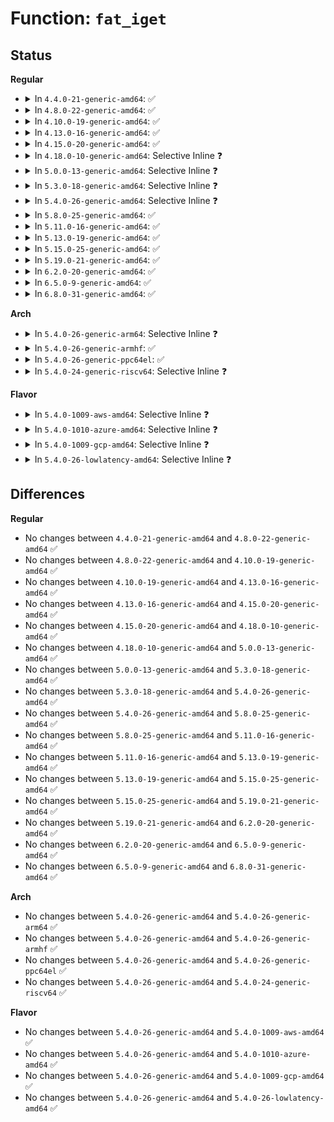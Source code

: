 # Function: <code>fat_iget</code>

## Status
<b>Regular</b>
<ul>
<li>
<details>
<summary>In <code>4.4.0-21-generic-amd64</code>: ✅</summary>

```c
struct inode * fat_iget(struct super_block * sb, loff_t i_pos)
```

```json
{
  "name": "fat_iget",
  "collision_type": "Unique Global",
  "inline_type": "No",
  "funcs": [
    {
      "addr": 18446744071581981456,
      "name": "fat_iget",
      "external": true,
      "loc": "fs/fat/inode.c:405",
      "file": "fs/fat/inode.c",
      "inline": "seen, unknown",
      "caller_inline": [],
      "caller_func": [
        "fs/fat/dir.c:__fat_readdir",
        "fs/fat/inode.c:fat_build_inode",
        "fs/fat/nfs.c:__fat_nfs_get_inode"
      ]
    }
  ],
  "symbols": [
    {
      "addr": 18446744071581981456,
      "name": "fat_iget",
      "section": ".text",
      "bind": "STB_GLOBAL",
      "size": 164
    }
  ]
}
```
</details>
</li>
<li>
<details>
<summary>In <code>4.8.0-22-generic-amd64</code>: ✅</summary>

```c
struct inode * fat_iget(struct super_block * sb, loff_t i_pos)
```

```json
{
  "name": "fat_iget",
  "collision_type": "Unique Global",
  "inline_type": "No",
  "funcs": [
    {
      "addr": 18446744071582194336,
      "name": "fat_iget",
      "external": true,
      "loc": "fs/fat/inode.c:436",
      "file": "fs/fat/inode.c",
      "inline": "seen, unknown",
      "caller_inline": [],
      "caller_func": [
        "fs/fat/dir.c:__fat_readdir",
        "fs/fat/inode.c:fat_build_inode",
        "fs/fat/nfs.c:__fat_nfs_get_inode"
      ]
    }
  ],
  "symbols": [
    {
      "addr": 18446744071582194336,
      "name": "fat_iget",
      "section": ".text",
      "bind": "STB_GLOBAL",
      "size": 164
    }
  ]
}
```
</details>
</li>
<li>
<details>
<summary>In <code>4.10.0-19-generic-amd64</code>: ✅</summary>

```c
struct inode * fat_iget(struct super_block * sb, loff_t i_pos)
```

```json
{
  "name": "fat_iget",
  "collision_type": "Unique Global",
  "inline_type": "No",
  "funcs": [
    {
      "addr": 18446744071582283840,
      "name": "fat_iget",
      "external": true,
      "loc": "fs/fat/inode.c:436",
      "file": "fs/fat/inode.c",
      "inline": "seen, unknown",
      "caller_inline": [],
      "caller_func": [
        "fs/fat/dir.c:__fat_readdir",
        "fs/fat/inode.c:fat_build_inode",
        "fs/fat/nfs.c:__fat_nfs_get_inode"
      ]
    }
  ],
  "symbols": [
    {
      "addr": 18446744071582283840,
      "name": "fat_iget",
      "section": ".text",
      "bind": "STB_GLOBAL",
      "size": 164
    }
  ]
}
```
</details>
</li>
<li>
<details>
<summary>In <code>4.13.0-16-generic-amd64</code>: ✅</summary>

```c
struct inode * fat_iget(struct super_block * sb, loff_t i_pos)
```

```json
{
  "name": "fat_iget",
  "collision_type": "Unique Global",
  "inline_type": "No",
  "funcs": [
    {
      "addr": 18446744071582368368,
      "name": "fat_iget",
      "external": true,
      "loc": "fs/fat/inode.c:436",
      "file": "fs/fat/inode.c",
      "inline": "seen, unknown",
      "caller_inline": [],
      "caller_func": [
        "fs/fat/dir.c:__fat_readdir",
        "fs/fat/inode.c:fat_build_inode",
        "fs/fat/nfs.c:__fat_nfs_get_inode"
      ]
    }
  ],
  "symbols": [
    {
      "addr": 18446744071582368368,
      "name": "fat_iget",
      "section": ".text",
      "bind": "STB_GLOBAL",
      "size": 171
    }
  ]
}
```
</details>
</li>
<li>
<details>
<summary>In <code>4.15.0-20-generic-amd64</code>: ✅</summary>

```c
struct inode * fat_iget(struct super_block * sb, loff_t i_pos)
```

```json
{
  "name": "fat_iget",
  "collision_type": "Unique Global",
  "inline_type": "No",
  "funcs": [
    {
      "addr": 18446744071582519152,
      "name": "fat_iget",
      "external": true,
      "loc": "fs/fat/inode.c:436",
      "file": "fs/fat/inode.c",
      "inline": "seen, unknown",
      "caller_inline": [],
      "caller_func": [
        "fs/fat/dir.c:__fat_readdir",
        "fs/fat/inode.c:fat_build_inode",
        "fs/fat/nfs.c:__fat_nfs_get_inode"
      ]
    }
  ],
  "symbols": [
    {
      "addr": 18446744071582519152,
      "name": "fat_iget",
      "section": ".text",
      "bind": "STB_GLOBAL",
      "size": 171
    }
  ]
}
```
</details>
</li>
<li>
<details>
<summary>In <code>4.18.0-10-generic-amd64</code>: Selective Inline ❓</summary>

```c
struct inode * fat_iget(struct super_block * sb, loff_t i_pos)
```

```json
{
  "name": "fat_iget",
  "collision_type": "Unique Global",
  "inline_type": "Selective",
  "funcs": [
    {
      "addr": 18446744071582709520,
      "name": "fat_iget",
      "external": true,
      "loc": "fs/fat/inode.c:443",
      "file": "fs/fat/inode.c",
      "inline": "not declared, inlined",
      "caller_inline": [],
      "caller_func": [
        "fs/fat/dir.c:__fat_readdir",
        "fs/fat/inode.c:fat_build_inode",
        "fs/fat/nfs.c:__fat_nfs_get_inode"
      ]
    }
  ],
  "symbols": [
    {
      "addr": 18446744071582709520,
      "name": "fat_iget",
      "section": ".text",
      "bind": "STB_GLOBAL",
      "size": 171
    }
  ]
}
```
</details>
</li>
<li>
<details>
<summary>In <code>5.0.0-13-generic-amd64</code>: Selective Inline ❓</summary>

```c
struct inode * fat_iget(struct super_block * sb, loff_t i_pos)
```

```json
{
  "name": "fat_iget",
  "collision_type": "Unique Global",
  "inline_type": "Selective",
  "funcs": [
    {
      "addr": 18446744071582813120,
      "name": "fat_iget",
      "external": true,
      "loc": "fs/fat/inode.c:443",
      "file": "fs/fat/inode.c",
      "inline": "not declared, inlined",
      "caller_inline": [],
      "caller_func": [
        "fs/fat/dir.c:__fat_readdir",
        "fs/fat/inode.c:fat_build_inode",
        "fs/fat/nfs.c:__fat_nfs_get_inode"
      ]
    }
  ],
  "symbols": [
    {
      "addr": 18446744071582813120,
      "name": "fat_iget",
      "section": ".text",
      "bind": "STB_GLOBAL",
      "size": 171
    }
  ]
}
```
</details>
</li>
<li>
<details>
<summary>In <code>5.3.0-18-generic-amd64</code>: Selective Inline ❓</summary>

```c
struct inode * fat_iget(struct super_block * sb, loff_t i_pos)
```

```json
{
  "name": "fat_iget",
  "collision_type": "Unique Global",
  "inline_type": "Selective",
  "funcs": [
    {
      "addr": 18446744071582988096,
      "name": "fat_iget",
      "external": true,
      "loc": "fs/fat/inode.c:444",
      "file": "fs/fat/inode.c",
      "inline": "not declared, inlined",
      "caller_inline": [],
      "caller_func": [
        "fs/fat/dir.c:__fat_readdir",
        "fs/fat/inode.c:fat_build_inode",
        "fs/fat/nfs.c:__fat_nfs_get_inode"
      ]
    }
  ],
  "symbols": [
    {
      "addr": 18446744071582988096,
      "name": "fat_iget",
      "section": ".text",
      "bind": "STB_GLOBAL",
      "size": 157
    }
  ]
}
```
</details>
</li>
<li>
<details>
<summary>In <code>5.4.0-26-generic-amd64</code>: Selective Inline ❓</summary>

```c
struct inode * fat_iget(struct super_block * sb, loff_t i_pos)
```

```json
{
  "name": "fat_iget",
  "collision_type": "Unique Global",
  "inline_type": "Selective",
  "funcs": [
    {
      "addr": 18446744071583094304,
      "name": "fat_iget",
      "external": true,
      "loc": "fs/fat/inode.c:449",
      "file": "fs/fat/inode.c",
      "inline": "not declared, inlined",
      "caller_inline": [],
      "caller_func": [
        "fs/fat/dir.c:__fat_readdir",
        "fs/fat/inode.c:fat_build_inode",
        "fs/fat/nfs.c:__fat_nfs_get_inode"
      ]
    }
  ],
  "symbols": [
    {
      "addr": 18446744071583094304,
      "name": "fat_iget",
      "section": ".text",
      "bind": "STB_GLOBAL",
      "size": 157
    }
  ]
}
```
</details>
</li>
<li>
<details>
<summary>In <code>5.8.0-25-generic-amd64</code>: ✅</summary>

```c
struct inode * fat_iget(struct super_block * sb, loff_t i_pos)
```

```json
{
  "name": "fat_iget",
  "collision_type": "Unique Global",
  "inline_type": "No",
  "funcs": [
    {
      "addr": 18446744071583413136,
      "name": "fat_iget",
      "external": true,
      "loc": "fs/fat/inode.c:449",
      "file": "fs/fat/inode.c",
      "inline": "seen, unknown",
      "caller_inline": [],
      "caller_func": [
        "fs/fat/dir.c:__fat_readdir",
        "fs/fat/inode.c:fat_build_inode",
        "fs/fat/nfs.c:__fat_nfs_get_inode"
      ]
    }
  ],
  "symbols": [
    {
      "addr": 18446744071583413136,
      "name": "fat_iget",
      "section": ".text",
      "bind": "STB_GLOBAL",
      "size": 157
    }
  ]
}
```
</details>
</li>
<li>
<details>
<summary>In <code>5.11.0-16-generic-amd64</code>: ✅</summary>

```c
struct inode * fat_iget(struct super_block * sb, loff_t i_pos)
```

```json
{
  "name": "fat_iget",
  "collision_type": "Unique Global",
  "inline_type": "No",
  "funcs": [
    {
      "addr": 18446744071583528672,
      "name": "fat_iget",
      "external": true,
      "loc": "fs/fat/inode.c:449",
      "file": "fs/fat/inode.c",
      "inline": "seen, unknown",
      "caller_inline": [],
      "caller_func": [
        "fs/fat/dir.c:__fat_readdir",
        "fs/fat/inode.c:fat_build_inode",
        "fs/fat/nfs.c:__fat_nfs_get_inode"
      ]
    }
  ],
  "symbols": [
    {
      "addr": 18446744071583528672,
      "name": "fat_iget",
      "section": ".text",
      "bind": "STB_GLOBAL",
      "size": 157
    }
  ]
}
```
</details>
</li>
<li>
<details>
<summary>In <code>5.13.0-19-generic-amd64</code>: ✅</summary>

```c
struct inode * fat_iget(struct super_block * sb, loff_t i_pos)
```

```json
{
  "name": "fat_iget",
  "collision_type": "Unique Global",
  "inline_type": "No",
  "funcs": [
    {
      "addr": 18446744071583551840,
      "name": "fat_iget",
      "external": true,
      "loc": "fs/fat/inode.c:449",
      "file": "fs/fat/inode.c",
      "inline": "seen, unknown",
      "caller_inline": [],
      "caller_func": [
        "fs/fat/dir.c:__fat_readdir",
        "fs/fat/inode.c:fat_build_inode"
      ]
    }
  ],
  "symbols": [
    {
      "addr": 18446744071583551840,
      "name": "fat_iget",
      "section": ".text",
      "bind": "STB_GLOBAL",
      "size": 157
    }
  ]
}
```
</details>
</li>
<li>
<details>
<summary>In <code>5.15.0-25-generic-amd64</code>: ✅</summary>

```c
struct inode * fat_iget(struct super_block * sb, loff_t i_pos)
```

```json
{
  "name": "fat_iget",
  "collision_type": "Unique Global",
  "inline_type": "No",
  "funcs": [
    {
      "addr": 18446744071583910112,
      "name": "fat_iget",
      "external": true,
      "loc": "fs/fat/inode.c:450",
      "file": "fs/fat/inode.c",
      "inline": "seen, unknown",
      "caller_inline": [],
      "caller_func": [
        "fs/fat/dir.c:__fat_readdir",
        "fs/fat/inode.c:fat_build_inode"
      ]
    }
  ],
  "symbols": [
    {
      "addr": 18446744071583910112,
      "name": "fat_iget",
      "section": ".text",
      "bind": "STB_GLOBAL",
      "size": 157
    }
  ]
}
```
</details>
</li>
<li>
<details>
<summary>In <code>5.19.0-21-generic-amd64</code>: ✅</summary>

```c
struct inode * fat_iget(struct super_block * sb, loff_t i_pos)
```

```json
{
  "name": "fat_iget",
  "collision_type": "Unique Global",
  "inline_type": "No",
  "funcs": [
    {
      "addr": 18446744071584487536,
      "name": "fat_iget",
      "external": true,
      "loc": "fs/fat/inode.c:451",
      "file": "fs/fat/inode.c",
      "inline": "seen, unknown",
      "caller_inline": [],
      "caller_func": [
        "fs/fat/dir.c:__fat_readdir",
        "fs/fat/inode.c:fat_build_inode"
      ]
    }
  ],
  "symbols": [
    {
      "addr": 18446744071584487536,
      "name": "fat_iget",
      "section": ".text",
      "bind": "STB_GLOBAL",
      "size": 172
    }
  ]
}
```
</details>
</li>
<li>
<details>
<summary>In <code>6.2.0-20-generic-amd64</code>: ✅</summary>

```c
struct inode * fat_iget(struct super_block * sb, loff_t i_pos)
```

```json
{
  "name": "fat_iget",
  "collision_type": "Unique Global",
  "inline_type": "No",
  "funcs": [
    {
      "addr": 18446744071585152912,
      "name": "fat_iget",
      "external": true,
      "loc": "fs/fat/inode.c:446",
      "file": "fs/fat/inode.c",
      "inline": "seen, unknown",
      "caller_inline": [],
      "caller_func": [
        "fs/fat/dir.c:__fat_readdir",
        "fs/fat/inode.c:fat_build_inode"
      ]
    }
  ],
  "symbols": [
    {
      "addr": 18446744071585152912,
      "name": "fat_iget",
      "section": ".text",
      "bind": "STB_GLOBAL",
      "size": 172
    }
  ]
}
```
</details>
</li>
<li>
<details>
<summary>In <code>6.5.0-9-generic-amd64</code>: ✅</summary>

```c
struct inode * fat_iget(struct super_block * sb, loff_t i_pos)
```

```json
{
  "name": "fat_iget",
  "collision_type": "Unique Global",
  "inline_type": "No",
  "funcs": [
    {
      "addr": 18446744071585382064,
      "name": "fat_iget",
      "external": true,
      "loc": "fs/fat/inode.c:446",
      "file": "fs/fat/inode.c",
      "inline": "seen, unknown",
      "caller_inline": [],
      "caller_func": [
        "fs/fat/dir.c:__fat_readdir",
        "fs/fat/inode.c:fat_build_inode"
      ]
    }
  ],
  "symbols": [
    {
      "addr": 18446744071585382064,
      "name": "fat_iget",
      "section": ".text",
      "bind": "STB_GLOBAL",
      "size": 172
    }
  ]
}
```
</details>
</li>
<li>
<details>
<summary>In <code>6.8.0-31-generic-amd64</code>: ✅</summary>

```c
struct inode * fat_iget(struct super_block * sb, loff_t i_pos)
```

```json
{
  "name": "fat_iget",
  "collision_type": "Unique Global",
  "inline_type": "No",
  "funcs": [
    {
      "addr": 18446744071585616912,
      "name": "fat_iget",
      "external": true,
      "loc": "fs/fat/inode.c:446",
      "file": "fs/fat/inode.c",
      "inline": "seen, unknown",
      "caller_inline": [],
      "caller_func": [
        "fs/fat/dir.c:__fat_readdir",
        "fs/fat/inode.c:fat_build_inode"
      ]
    }
  ],
  "symbols": [
    {
      "addr": 18446744071585616912,
      "name": "fat_iget",
      "section": ".text",
      "bind": "STB_GLOBAL",
      "size": 172
    }
  ]
}
```
</details>
</li>
</ul>
<b>Arch</b>
<ul>
<li>
<details>
<summary>In <code>5.4.0-26-generic-arm64</code>: Selective Inline ❓</summary>

```c
struct inode * fat_iget(struct super_block * sb, loff_t i_pos)
```

```json
{
  "name": "fat_iget",
  "collision_type": "Unique Global",
  "inline_type": "Selective",
  "funcs": [
    {
      "addr": 18446603336494801832,
      "name": "fat_iget",
      "external": true,
      "loc": "fs/fat/inode.c:449",
      "file": "fs/fat/inode.c",
      "inline": "not declared, inlined",
      "caller_inline": [],
      "caller_func": [
        "fs/fat/dir.c:__fat_readdir",
        "fs/fat/inode.c:fat_build_inode",
        "fs/fat/nfs.c:__fat_nfs_get_inode"
      ]
    }
  ],
  "symbols": [
    {
      "addr": 18446603336494801832,
      "name": "fat_iget",
      "section": ".text",
      "bind": "STB_GLOBAL",
      "size": 248
    }
  ]
}
```
</details>
</li>
<li>
<details>
<summary>In <code>5.4.0-26-generic-armhf</code>: ✅</summary>

```c
struct inode * fat_iget(struct super_block * sb, loff_t i_pos)
```

```json
{
  "name": "fat_iget",
  "collision_type": "Unique Global",
  "inline_type": "No",
  "funcs": [
    {
      "addr": 3228221376,
      "name": "fat_iget",
      "external": true,
      "loc": "fs/fat/inode.c:449",
      "file": "fs/fat/inode.c",
      "inline": "seen, unknown",
      "caller_inline": [],
      "caller_func": [
        "fs/fat/dir.c:__fat_readdir",
        "fs/fat/inode.c:fat_build_inode",
        "fs/fat/nfs.c:__fat_nfs_get_inode"
      ]
    }
  ],
  "symbols": [
    {
      "addr": 3228221376,
      "name": "fat_iget",
      "section": ".text",
      "bind": "STB_GLOBAL",
      "size": 192
    }
  ]
}
```
</details>
</li>
<li>
<details>
<summary>In <code>5.4.0-26-generic-ppc64el</code>: ✅</summary>

```c
struct inode * fat_iget(struct super_block * sb, loff_t i_pos)
```

```json
{
  "name": "fat_iget",
  "collision_type": "Unique Global",
  "inline_type": "No",
  "funcs": [
    {
      "addr": 13835058055288640288,
      "name": "fat_iget",
      "external": true,
      "loc": "fs/fat/inode.c:449",
      "file": "fs/fat/inode.c",
      "inline": "seen, unknown",
      "caller_inline": [],
      "caller_func": [
        "fs/fat/dir.c:__fat_readdir",
        "fs/fat/inode.c:fat_build_inode",
        "fs/fat/nfs.c:__fat_nfs_get_inode"
      ]
    }
  ],
  "symbols": [
    {
      "addr": 13835058055288640288,
      "name": "fat_iget",
      "section": ".text",
      "bind": "STB_GLOBAL",
      "size": 296
    }
  ]
}
```
</details>
</li>
<li>
<details>
<summary>In <code>5.4.0-24-generic-riscv64</code>: Selective Inline ❓</summary>

```c
struct inode * fat_iget(struct super_block * sb, loff_t i_pos)
```

```json
{
  "name": "fat_iget",
  "collision_type": "Unique Global",
  "inline_type": "Selective",
  "funcs": [
    {
      "addr": 18446743936274130750,
      "name": "fat_iget",
      "external": true,
      "loc": "fs/fat/inode.c:449",
      "file": "fs/fat/inode.c",
      "inline": "not declared, inlined",
      "caller_inline": [],
      "caller_func": [
        "fs/fat/dir.c:__fat_readdir",
        "fs/fat/inode.c:fat_build_inode",
        "fs/fat/nfs.c:__fat_nfs_get_inode"
      ]
    }
  ],
  "symbols": [
    {
      "addr": 18446743936274130750,
      "name": "fat_iget",
      "section": ".text",
      "bind": "STB_GLOBAL",
      "size": 200
    }
  ]
}
```
</details>
</li>
</ul>
<b>Flavor</b>
<ul>
<li>
<details>
<summary>In <code>5.4.0-1009-aws-amd64</code>: Selective Inline ❓</summary>

```c
struct inode * fat_iget(struct super_block * sb, loff_t i_pos)
```

```json
{
  "name": "fat_iget",
  "collision_type": "Unique Global",
  "inline_type": "Selective",
  "funcs": [
    {
      "addr": 18446744071583063040,
      "name": "fat_iget",
      "external": true,
      "loc": "fs/fat/inode.c:449",
      "file": "fs/fat/inode.c",
      "inline": "not declared, inlined",
      "caller_inline": [],
      "caller_func": [
        "fs/fat/dir.c:__fat_readdir",
        "fs/fat/inode.c:fat_build_inode",
        "fs/fat/nfs.c:__fat_nfs_get_inode"
      ]
    }
  ],
  "symbols": [
    {
      "addr": 18446744071583063040,
      "name": "fat_iget",
      "section": ".text",
      "bind": "STB_GLOBAL",
      "size": 157
    }
  ]
}
```
</details>
</li>
<li>
<details>
<summary>In <code>5.4.0-1010-azure-amd64</code>: Selective Inline ❓</summary>

```c
struct inode * fat_iget(struct super_block * sb, loff_t i_pos)
```

```json
{
  "name": "fat_iget",
  "collision_type": "Unique Global",
  "inline_type": "Selective",
  "funcs": [
    {
      "addr": 18446744071583000192,
      "name": "fat_iget",
      "external": true,
      "loc": "fs/fat/inode.c:449",
      "file": "fs/fat/inode.c",
      "inline": "not declared, inlined",
      "caller_inline": [],
      "caller_func": [
        "fs/fat/dir.c:__fat_readdir",
        "fs/fat/inode.c:fat_build_inode",
        "fs/fat/nfs.c:__fat_nfs_get_inode"
      ]
    }
  ],
  "symbols": [
    {
      "addr": 18446744071583000192,
      "name": "fat_iget",
      "section": ".text",
      "bind": "STB_GLOBAL",
      "size": 157
    }
  ]
}
```
</details>
</li>
<li>
<details>
<summary>In <code>5.4.0-1009-gcp-amd64</code>: Selective Inline ❓</summary>

```c
struct inode * fat_iget(struct super_block * sb, loff_t i_pos)
```

```json
{
  "name": "fat_iget",
  "collision_type": "Unique Global",
  "inline_type": "Selective",
  "funcs": [
    {
      "addr": 18446744071583051648,
      "name": "fat_iget",
      "external": true,
      "loc": "fs/fat/inode.c:449",
      "file": "fs/fat/inode.c",
      "inline": "not declared, inlined",
      "caller_inline": [],
      "caller_func": [
        "fs/fat/dir.c:__fat_readdir",
        "fs/fat/inode.c:fat_build_inode",
        "fs/fat/nfs.c:__fat_nfs_get_inode"
      ]
    }
  ],
  "symbols": [
    {
      "addr": 18446744071583051648,
      "name": "fat_iget",
      "section": ".text",
      "bind": "STB_GLOBAL",
      "size": 157
    }
  ]
}
```
</details>
</li>
<li>
<details>
<summary>In <code>5.4.0-26-lowlatency-amd64</code>: Selective Inline ❓</summary>

```c
struct inode * fat_iget(struct super_block * sb, loff_t i_pos)
```

```json
{
  "name": "fat_iget",
  "collision_type": "Unique Global",
  "inline_type": "Selective",
  "funcs": [
    {
      "addr": 18446744071583140832,
      "name": "fat_iget",
      "external": true,
      "loc": "fs/fat/inode.c:449",
      "file": "fs/fat/inode.c",
      "inline": "not declared, inlined",
      "caller_inline": [],
      "caller_func": [
        "fs/fat/dir.c:__fat_readdir",
        "fs/fat/inode.c:fat_build_inode",
        "fs/fat/nfs.c:__fat_nfs_get_inode"
      ]
    }
  ],
  "symbols": [
    {
      "addr": 18446744071583140832,
      "name": "fat_iget",
      "section": ".text",
      "bind": "STB_GLOBAL",
      "size": 164
    }
  ]
}
```
</details>
</li>
</ul>

## Differences
<b>Regular</b>
<ul>
<li>
No changes between <code>4.4.0-21-generic-amd64</code> and <code>4.8.0-22-generic-amd64</code> ✅
</li>
<li>
No changes between <code>4.8.0-22-generic-amd64</code> and <code>4.10.0-19-generic-amd64</code> ✅
</li>
<li>
No changes between <code>4.10.0-19-generic-amd64</code> and <code>4.13.0-16-generic-amd64</code> ✅
</li>
<li>
No changes between <code>4.13.0-16-generic-amd64</code> and <code>4.15.0-20-generic-amd64</code> ✅
</li>
<li>
No changes between <code>4.15.0-20-generic-amd64</code> and <code>4.18.0-10-generic-amd64</code> ✅
</li>
<li>
No changes between <code>4.18.0-10-generic-amd64</code> and <code>5.0.0-13-generic-amd64</code> ✅
</li>
<li>
No changes between <code>5.0.0-13-generic-amd64</code> and <code>5.3.0-18-generic-amd64</code> ✅
</li>
<li>
No changes between <code>5.3.0-18-generic-amd64</code> and <code>5.4.0-26-generic-amd64</code> ✅
</li>
<li>
No changes between <code>5.4.0-26-generic-amd64</code> and <code>5.8.0-25-generic-amd64</code> ✅
</li>
<li>
No changes between <code>5.8.0-25-generic-amd64</code> and <code>5.11.0-16-generic-amd64</code> ✅
</li>
<li>
No changes between <code>5.11.0-16-generic-amd64</code> and <code>5.13.0-19-generic-amd64</code> ✅
</li>
<li>
No changes between <code>5.13.0-19-generic-amd64</code> and <code>5.15.0-25-generic-amd64</code> ✅
</li>
<li>
No changes between <code>5.15.0-25-generic-amd64</code> and <code>5.19.0-21-generic-amd64</code> ✅
</li>
<li>
No changes between <code>5.19.0-21-generic-amd64</code> and <code>6.2.0-20-generic-amd64</code> ✅
</li>
<li>
No changes between <code>6.2.0-20-generic-amd64</code> and <code>6.5.0-9-generic-amd64</code> ✅
</li>
<li>
No changes between <code>6.5.0-9-generic-amd64</code> and <code>6.8.0-31-generic-amd64</code> ✅
</li>
</ul>
<b>Arch</b>
<ul>
<li>
No changes between <code>5.4.0-26-generic-amd64</code> and <code>5.4.0-26-generic-arm64</code> ✅
</li>
<li>
No changes between <code>5.4.0-26-generic-amd64</code> and <code>5.4.0-26-generic-armhf</code> ✅
</li>
<li>
No changes between <code>5.4.0-26-generic-amd64</code> and <code>5.4.0-26-generic-ppc64el</code> ✅
</li>
<li>
No changes between <code>5.4.0-26-generic-amd64</code> and <code>5.4.0-24-generic-riscv64</code> ✅
</li>
</ul>
<b>Flavor</b>
<ul>
<li>
No changes between <code>5.4.0-26-generic-amd64</code> and <code>5.4.0-1009-aws-amd64</code> ✅
</li>
<li>
No changes between <code>5.4.0-26-generic-amd64</code> and <code>5.4.0-1010-azure-amd64</code> ✅
</li>
<li>
No changes between <code>5.4.0-26-generic-amd64</code> and <code>5.4.0-1009-gcp-amd64</code> ✅
</li>
<li>
No changes between <code>5.4.0-26-generic-amd64</code> and <code>5.4.0-26-lowlatency-amd64</code> ✅
</li>
</ul>
